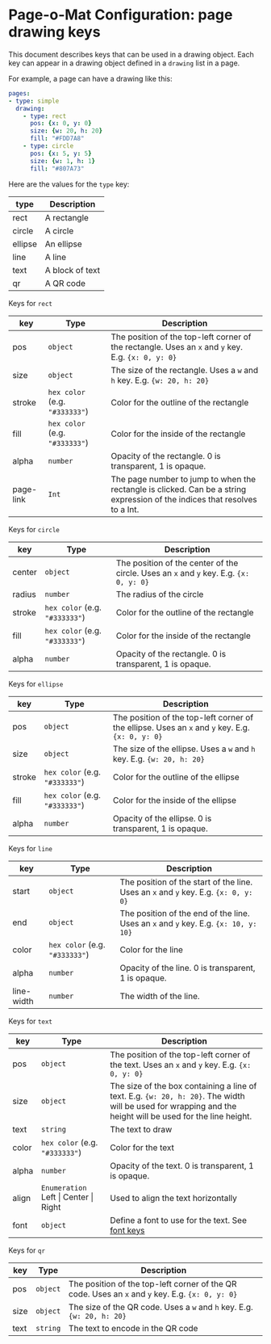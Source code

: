 # Page-o-Mat Configuration: page drawing keys

This document describes keys that can be used in a drawing object. Each key can appear in a drawing object defined in a `drawing` list in a page.

For example, a page can have a drawing like this:

```yaml
pages:
- type: simple
  drawing:
    - type: rect
      pos: {x: 0, y: 0}
      size: {w: 20, h: 20}
      fill: "#FDD7A8"
    - type: circle
      pos: {x: 5, y: 5}
      size: {w: 1, h: 1}
      fill: "#807A73"
```

Here are the values for the `type` key:

|type|Description|
|----|-----------|
|rect|A rectangle|
|circle|A circle|
|ellipse|An ellipse|
|line|A line|
|text|A block of text|
|qr|A QR code|

Keys for `rect`

|key|Type|Description|
|---|-------|-----------|
|pos|`object`|The position of the top-left corner of the rectangle. Uses an `x` and `y` key. E.g. `{x: 0, y: 0}`|
|size|`object`|The size of the rectangle. Uses a `w` and `h` key. E.g. `{w: 20, h: 20}`|
|stroke|`hex color` (e.g. `"#333333"`)|Color for the outline of the rectangle|
|fill|`hex color` (e.g. `"#333333"`)|Color for the inside of the rectangle|
|alpha|`number`|Opacity of the rectangle. 0 is transparent, 1 is opaque.|
|page-link|`Int`|The page number to jump to when the rectangle is clicked. Can be a string expression of the indices that resolves to a Int.|

Keys for `circle`

|key|Type|Description|
|---|-------|-----------|
|center|`object`|The position of the center of the circle. Uses an `x` and `y` key. E.g. `{x: 0, y: 0}`|
|radius|`number`|The radius of the circle|
|stroke|`hex color` (e.g. `"#333333"`)|Color for the outline of the rectangle|
|fill|`hex color` (e.g. `"#333333"`)|Color for the inside of the rectangle|
|alpha|`number`|Opacity of the rectangle. 0 is transparent, 1 is opaque.|

Keys for `ellipse`

|key|Type|Description|
|---|-------|-----------|
|pos|`object`|The position of the top-left corner of the ellipse. Uses an `x` and `y` key. E.g. `{x: 0, y: 0}`|
|size|`object`|The size of the ellipse. Uses a `w` and `h` key. E.g. `{w: 20, h: 20}`|
|stroke|`hex color` (e.g. `"#333333"`)|Color for the outline of the ellipse|
|fill|`hex color` (e.g. `"#333333"`)|Color for the inside of the ellipse|
|alpha|`number`|Opacity of the ellipse. 0 is transparent, 1 is opaque.|

Keys for `line`

|key|Type|Description|
|---|-------|-----------|
|start|`object`|The position of the start of the line. Uses an `x` and `y` key. E.g. `{x: 0, y: 0}`|
|end|`object`|The position of the end of the line. Uses an `x` and `y` key. E.g. `{x: 10, y: 10}`|
|color|`hex color` (e.g. `"#333333"`)|Color for the line|
|alpha|`number`|Opacity of the line. 0 is transparent, 1 is opaque.|
|line-width|`number`|The width of the line.|

Keys for `text`

|key|Type|Description|
|---|-------|-----------|
|pos|`object`|The position of the top-left corner of the text. Uses an `x` and `y` key. E.g. `{x: 0, y: 0}`|
|size|`object`|The size of the box containing a line of text. E.g. `{w: 20, h: 20}`. The width will be used for wrapping and the height will be used for the line height.|
|text|`string`|The text to draw|
|color|`hex color` (e.g. `"#333333"`)|Color for the text|
|alpha|`number`|Opacity of the text. 0 is transparent, 1 is opaque.|
|align|`Enumeration` Left \| Center \| Right|Used to align the text horizontally|
|font|`object`|Define a font to use for the text. See [font keys](config-font.md)|

Keys for `qr`

|key|Type|Description|
|---|-------|-----------|
|pos|`object`|The position of the top-left corner of the QR code. Uses an `x` and `y` key. E.g. `{x: 0, y: 0}`|
|size|`object`|The size of the QR code. Uses a `w` and `h` key. E.g. `{w: 20, h: 20}`|
|text|`string`|The text to encode in the QR code|
